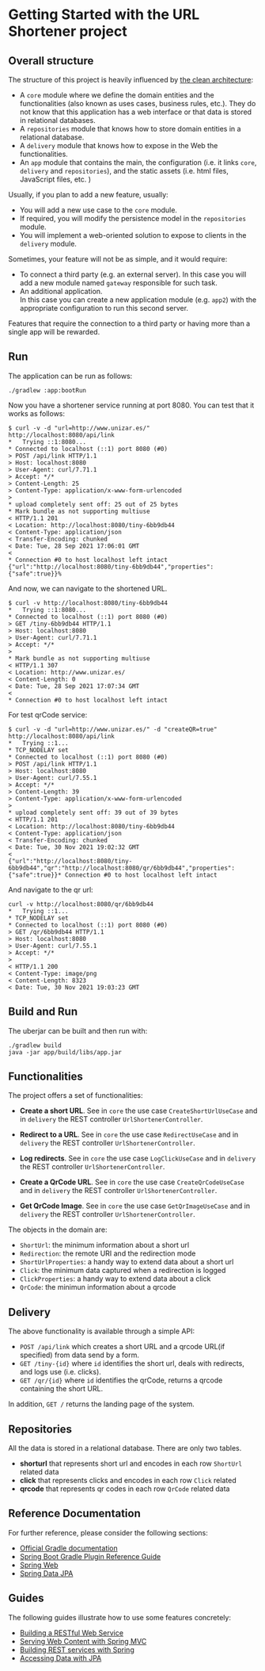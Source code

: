 # Getting Started with the URL Shortener project

## Overall structure

The structure of this project is heavily influenced by 
[the clean architecture](https://blog.cleancoder.com/uncle-bob/2012/08/13/the-clean-architecture.html):

* A `core` module where we define the domain entities and the functionalities
  (also known as uses cases, business rules, etc.). They do not know that this application 
  has a web interface or that data is stored in relational databases.
* A `repositories` module that knows how to store domain entities in a relational database.
* A `delivery` module that knows how to expose in the Web the functionalities. 
* An `app` module that contains the main, the configuration (i.e. it links `core`, `delivery` and `repositories`), 
  and the static assets (i.e. html files, JavaScript files, etc. )

Usually, if you plan to add a new feature, usually:

* You will add a new use case to the `core` module.
* If required, you will modify the persistence model in the `repositories` module.
* You will implement a web-oriented solution to expose to clients in the `delivery` module.

Sometimes, your feature will not be as simple, and it would require:

* To connect a third party (e.g. an external server). 
  In this case you will add a new module named `gateway` responsible for such task.
* An additional application.  
  In this case you can create a new application module (e.g. `app2`) with the appropriate configuration to run this second server.

Features that require the connection to a third party or having more than a single app will be rewarded. 

## Run

The application can be run as follows:

```shell
./gradlew :app:bootRun
```

Now you have a shortener service running at port 8080. You can test that it works as follows:

```shell
$ curl -v -d "url=http://www.unizar.es/" http://localhost:8080/api/link
*   Trying ::1:8080...
* Connected to localhost (::1) port 8080 (#0)
> POST /api/link HTTP/1.1
> Host: localhost:8080
> User-Agent: curl/7.71.1
> Accept: */*
> Content-Length: 25
> Content-Type: application/x-www-form-urlencoded
> 
* upload completely sent off: 25 out of 25 bytes
* Mark bundle as not supporting multiuse
< HTTP/1.1 201 
< Location: http://localhost:8080/tiny-6bb9db44
< Content-Type: application/json
< Transfer-Encoding: chunked
< Date: Tue, 28 Sep 2021 17:06:01 GMT
< 
* Connection #0 to host localhost left intact
{"url":"http://localhost:8080/tiny-6bb9db44","properties":{"safe":true}}%   
```

And now, we can navigate to the shortened URL.

```shell
$ curl -v http://localhost:8080/tiny-6bb9db44
*   Trying ::1:8080...
* Connected to localhost (::1) port 8080 (#0)
> GET /tiny-6bb9db44 HTTP/1.1
> Host: localhost:8080
> User-Agent: curl/7.71.1
> Accept: */*
> 
* Mark bundle as not supporting multiuse
< HTTP/1.1 307 
< Location: http://www.unizar.es/
< Content-Length: 0
< Date: Tue, 28 Sep 2021 17:07:34 GMT
< 
* Connection #0 to host localhost left intact
```

For test qrCode service:

```shell
$ curl -v -d "url=http://www.unizar.es/" -d "createQR=true" http://localhost:8080/api/link
*   Trying ::1...
* TCP_NODELAY set
* Connected to localhost (::1) port 8080 (#0)
> POST /api/link HTTP/1.1
> Host: localhost:8080
> User-Agent: curl/7.55.1
> Accept: */*
> Content-Length: 39
> Content-Type: application/x-www-form-urlencoded
>
* upload completely sent off: 39 out of 39 bytes
< HTTP/1.1 201
< Location: http://localhost:8080/tiny-6bb9db44
< Content-Type: application/json
< Transfer-Encoding: chunked
< Date: Tue, 30 Nov 2021 19:02:32 GMT
<
{"url":"http://localhost:8080/tiny-6bb9db44","qr":"http://localhost:8080/qr/6bb9db44","properties":{"safe":true}}* Connection #0 to host localhost left intact
```

And navigate to the qr url:

```shell
curl -v http://localhost:8080/qr/6bb9db44
*   Trying ::1...
* TCP_NODELAY set
* Connected to localhost (::1) port 8080 (#0)
> GET /qr/6bb9db44 HTTP/1.1
> Host: localhost:8080
> User-Agent: curl/7.55.1
> Accept: */*
>
< HTTP/1.1 200
< Content-Type: image/png
< Content-Length: 8323
< Date: Tue, 30 Nov 2021 19:03:23 GMT   
```

## Build and Run

The uberjar can be built and then run with:

```shell
./gradlew build
java -jar app/build/libs/app.jar
```

## Functionalities

The project offers a set of functionalities:

* **Create a short URL**. 
  See in `core` the use case `CreateShortUrlUseCase` and in `delivery` the REST controller `UrlShortenerController`.

* **Redirect to a URL**.
  See in `core` the use case `RedirectUseCase` and in `delivery` the REST controller `UrlShortenerController`.

* **Log redirects**.
  See in `core` the use case `LogClickUseCase` and in `delivery` the REST controller `UrlShortenerController`.

* **Create a QrCode URL**.
  See in `core` the use case `CreateQrCodeUseCase` and in `delivery` the REST controller `UrlShortenerController`.
  
* **Get QrCode Image**.
  See in `core` the use case `GetQrImageUseCase` and in `delivery` the REST controller `UrlShortenerController`.
  
The objects in the domain are:

* `ShortUrl`: the minimum information about a short url
* `Redirection`:  the remote URI and the redirection mode
* `ShortUrlProperties`: a handy way to extend data about a short url
* `Click`: the minimum data captured when a redirection is logged
* `ClickProperties`: a handy way to extend data about a click
* `QrCode`:  the minimun information about a qrcode


## Delivery

The above functionality is available through a simple API:

* `POST /api/link` which creates a short URL and a qrcode URL(if specified) from data send by a form.
* `GET /tiny-{id}` where `id` identifies the short url, deals with redirects, and logs use (i.e. clicks).
* `GET /qr/{id}` where `id` identifies the qrCode, returns a qrcode containing the short URL.

In addition, `GET /` returns the landing page of the system. 



## Repositories

All the data is stored in a relational database. 
There are only two tables.

* **shorturl** that represents short url and encodes in each row `ShortUrl` related data 
* **click** that represents clicks and encodes in each row `Click` related 
* **qrcode** that represents qr codes in each row `QrCode` related data
## Reference Documentation

For further reference, please consider the following sections:

* [Official Gradle documentation](https://docs.gradle.org)
* [Spring Boot Gradle Plugin Reference Guide](https://docs.spring.io/spring-boot/docs/2.5.5/gradle-plugin/reference/html/)
* [Spring Web](https://docs.spring.io/spring-boot/docs/2.5.5/reference/htmlsingle/#boot-features-developing-web-applications)
* [Spring Data JPA](https://docs.spring.io/spring-boot/docs/2.5.5/reference/htmlsingle/#boot-features-jpa-and-spring-data)

## Guides

The following guides illustrate how to use some features concretely:

* [Building a RESTful Web Service](https://spring.io/guides/gs/rest-service/)
* [Serving Web Content with Spring MVC](https://spring.io/guides/gs/serving-web-content/)
* [Building REST services with Spring](https://spring.io/guides/tutorials/bookmarks/)
* [Accessing Data with JPA](https://spring.io/guides/gs/accessing-data-jpa/)

